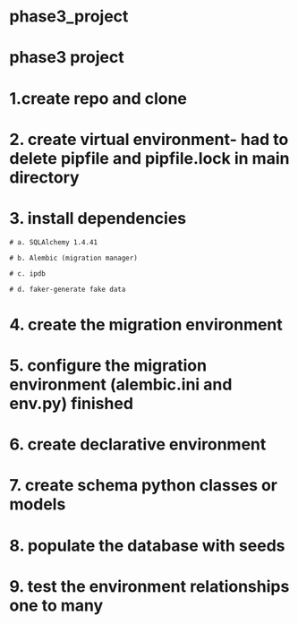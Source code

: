 # phase3_project

# phase3 project

# 1.create repo and clone

# 2. create virtual environment- had to delete pipfile and pipfile.lock in main directory

# 3. install dependencies

    # a. SQLAlchemy 1.4.41

    # b. Alembic (migration manager)

    # c. ipdb

    # d. faker-generate fake data

# 4. create the migration environment

# 5. configure the migration environment (alembic.ini and env.py) finished

# 6. create declarative environment

# 7. create schema python classes or models

# 8. populate the database with seeds

# 9. test the environment relationships one to many
